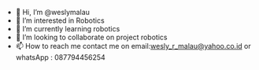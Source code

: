 - 👋 Hi, I’m @weslymalau
- 👀 I’m interested in Robotics
- 🌱 I’m currently learning robotics
- 💞️ I’m looking to collaborate on project robotics
- 📫 How to reach me contact me on email:wesly_r_malau@yahoo.co.id or whatsApp : 087794456254

<!---
weslymalau/weslymalau is a ✨ special ✨ repository because its `README.md` (this file) appears on your GitHub profile.
You can click the Preview link to take a look at your changes.
--->
